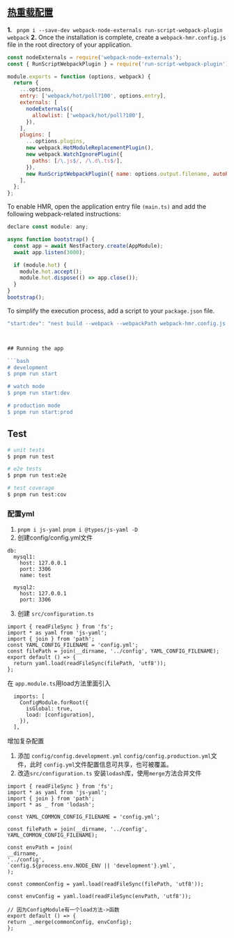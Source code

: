 ## [热重载配置](https://docs.nestjs.com/recipes/hot-reload)
**1.** ` pnpm i --save-dev webpack-node-externals run-script-webpack-plugin webpack`
**2.**  Once the installation is complete, create a `webpack-hmr.config.js` file in the root directory of your application.
```javascript
const nodeExternals = require('webpack-node-externals');
const { RunScriptWebpackPlugin } = require('run-script-webpack-plugin');

module.exports = function (options, webpack) {
  return {
    ...options,
    entry: ['webpack/hot/poll?100', options.entry],
    externals: [
      nodeExternals({
        allowlist: ['webpack/hot/poll?100'],
      }),
    ],
    plugins: [
      ...options.plugins,
      new webpack.HotModuleReplacementPlugin(),
      new webpack.WatchIgnorePlugin({
        paths: [/\.js$/, /\.d\.ts$/],
      }),
      new RunScriptWebpackPlugin({ name: options.output.filename, autoRestart: false }),
    ],
  };
};
```
To enable HMR, open the application entry file `(main.ts)` and add the following webpack-related instructions:
```javascript
declare const module: any;

async function bootstrap() {
  const app = await NestFactory.create(AppModule);
  await app.listen(3000);

  if (module.hot) {
    module.hot.accept();
    module.hot.dispose(() => app.close());
  }
}
bootstrap();
```
To simplify the execution process, add a script to your `package.json` file.

```javascript
"start:dev": "nest build --webpack --webpackPath webpack-hmr.config.js --watch"



## Running the app

```bash
# development
$ pnpm run start

# watch mode
$ pnpm run start:dev

# production mode
$ pnpm run start:prod
```

## Test

```bash
# unit tests
$ pnpm run test

# e2e tests
$ pnpm run test:e2e

# test coverage
$ pnpm run test:cov
```

### 配置yml
1. `pnpm i js-yaml`  `pnpm i @types/js-yaml -D`  
2. 创建config/config.yml文件 
``` 
db:
  mysql1:
    host: 127.0.0.1
    port: 3306
    name: test

  mysql2:
    host: 127.0.0.1
    port: 3306
```
3. 创建 `src/configuration.ts` 
```
import { readFileSync } from 'fs';
import * as yaml from 'js-yaml';
import { join } from 'path';
const YAML_CONFIG_FILENAME = 'config.yml';
const filePath = join(__dirname, '../config', YAML_CONFIG_FILENAME);
export default () => {
  return yaml.load(readFileSync(filePath, 'utf8'));
};
```
在 `app.module.ts`用load方法里面引入
```
  imports: [
    ConfigModule.forRoot({
      isGlobal: true,
      load: [configuration],
    }),
  ],
  ```
  增加复杂配置
  1. 添加 `config/config.development.yml` `config/config.production.yml`文件，此时 `config.yml`文件配置信息可共享，也可被覆盖。
  2. 改造`src/configuration.ts` 安装`lodash`库，使用`merge`方法合并文件
  ```
import { readFileSync } from 'fs';
import * as yaml from 'js-yaml';
import { join } from 'path';
import * as _ from 'lodash';

const YAML_COMMON_CONFIG_FILENAME = 'config.yml';

const filePath = join(__dirname, '../config', YAML_COMMON_CONFIG_FILENAME);

const envPath = join(
  __dirname,
  '../config',
  `config.${process.env.NODE_ENV || 'development'}.yml`,
);

const commonConfig = yaml.load(readFileSync(filePath, 'utf8'));

const envConfig = yaml.load(readFileSync(envPath, 'utf8'));

// 因为ConfigModule有一个load方法->函数
export default () => {
  return _.merge(commonConfig, envConfig);
};
```
